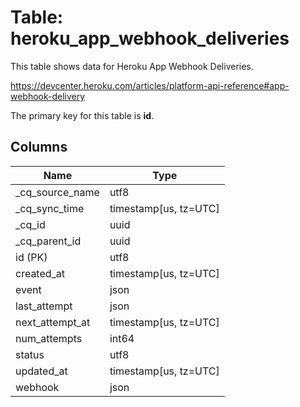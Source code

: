# Table: heroku_app_webhook_deliveries

This table shows data for Heroku App Webhook Deliveries.

https://devcenter.heroku.com/articles/platform-api-reference#app-webhook-delivery

The primary key for this table is **id**.

## Columns

| Name          | Type          |
| ------------- | ------------- |
|_cq_source_name|utf8|
|_cq_sync_time|timestamp[us, tz=UTC]|
|_cq_id|uuid|
|_cq_parent_id|uuid|
|id (PK)|utf8|
|created_at|timestamp[us, tz=UTC]|
|event|json|
|last_attempt|json|
|next_attempt_at|timestamp[us, tz=UTC]|
|num_attempts|int64|
|status|utf8|
|updated_at|timestamp[us, tz=UTC]|
|webhook|json|